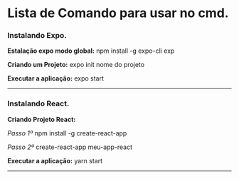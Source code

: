 # Lista de Comando para usar no cmd.


### Instalando Expo.


**Estalação expo modo global:** npm install -g expo-cli exp 



**Criando um Projeto:** expo init nome do projeto



**Executar a aplicação:** expo start

---------------------------------------------------

### Instalando React. 


**Criando Projeto React:** 

 *Passo 1º* npm install -g create-react-app
 
 *Passo 2º* create-react-app meu-app-react 
 
 
 **Executar a aplicação:** yarn start

---------------------------------------------------

